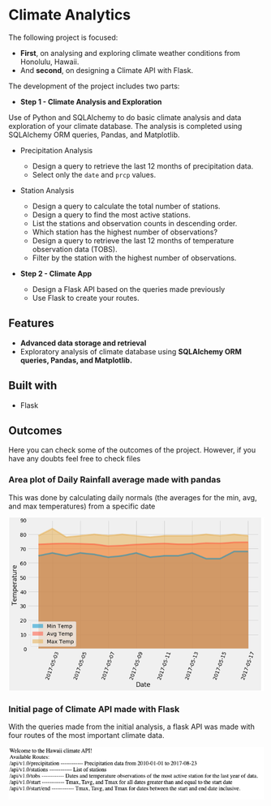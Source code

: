 # Climate Analytics

The following project is focused: 
* **First**, on analysing and exploring climate weather conditions from Honolulu, Hawaii.
* And **second**, on designing a Climate API with Flask.

The development of the project includes two parts:

* **Step 1 - Climate Analysis and Exploration**

Use of Python and SQLAlchemy to do basic climate analysis and data exploration of your climate database. The analysis is completed using SQLAlchemy ORM queries, Pandas, and Matplotlib.
  * Precipitation Analysis
    * Design a query to retrieve the last 12 months of precipitation data.
    * Select only the `date` and `prcp` values.
  * Station Analysis
    * Design a query to calculate the total number of stations.
    * Design a query to find the most active stations.
    * List the stations and observation counts in descending order.
    * Which station has the highest number of observations?
    * Design a query to retrieve the last 12 months of temperature observation data (TOBS).
    * Filter by the station with the highest number of observations.
    
* **Step 2 - Climate App**

  * Design a Flask API based on the queries made previously
  * Use Flask to create your routes.

## Features

* **Advanced data storage and retrieval**
* Exploratory analysis of climate database using **SQLAlchemy ORM queries, Pandas, and Matplotlib.**

## Built with 

* Flask 

## Outcomes

Here you can check some of the outcomes of the project. However, if you have any doubts feel free to check files

### Area plot of Daily Rainfall average made with pandas
This was done by calculating daily normals (the averages for the min, avg, and max temperatures) from a specific date 

![Area_plot_data.png](Images/Area_plot_data.png)

### Initial page of Climate API made with Flask
With the queries made from the initial analysis, a flask API was made with four routes of the most important climate data.

![Initial_page.png](Images/Initial_page.png)



